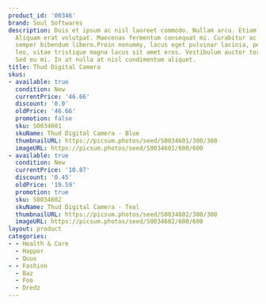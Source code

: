 ```yaml
---
product_id: '00346'
brand: Soul Softwares
description: Duis et ipsum ac nisl laoreet commodo. Nullam arcu. Etiam sit amet diam.
  Aliquam erat volutpat. Maecenas fermentum consequat mi. Curabitur ac sapien. In
  semper bibendum libero.Proin nonummy, lacus eget pulvinar lacinia, pede felis dignissim
  leo, vitae tristique magna lacus sit amet eros. Vestibulum auctor tortor at orci.
  Sed eu mi. In at nulla at nisl condimentum aliquet.
title: Thud Digital Camera
skus:
- available: true
  condition: New
  currentPrice: '46.66'
  discount: '0.0'
  oldPrice: '46.66'
  promotion: false
  sku: S0034601
  skuName: Thud Digital Camera - Blue
  thumbnailURL: https://picsum.photos/seed/S0034601/300/300
  imageURL: https://picsum.photos/seed/S0034601/600/600
- available: true
  condition: New
  currentPrice: '10.87'
  discount: '0.45'
  oldPrice: '19.59'
  promotion: true
  sku: S0034602
  skuName: Thud Digital Camera - Teal
  thumbnailURL: https://picsum.photos/seed/S0034602/300/300
  imageURL: https://picsum.photos/seed/S0034602/600/600
layout: product
categories:
- - Health & Care
  - Happor
  - Quux
- - Fashion
  - Baz
  - Foo
  - Dredz
---
```


